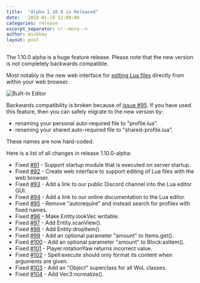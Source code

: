 ```yaml
---
title:  "Alpha 1.10.0 is Released"
date:   2018-01-19 12:00:00
categories: release
excerpt_separator: <!--more-->
author: mickkay
layout: post
---
```

The 1.10.0 alpha is a huge feature release. Please note that the new version is not completely backwards compatible.
<!--more-->

Most notably is the new web interface for [editing Lua files](/versions/current/wol-command#File-Edit) directly from within your web browser.

![Built-In Editor](/images/wol-file-editor.jpg)

Backwards compatibility is broken because of [issue #95](https://github.com/wizards-of-lua/wizards-of-lua/issues/95).
If you have used this feature, then you can safely migrate to the new version by:
* renaming your personal auto-required file to "profile.lua".
* renaming your shared auto-required file to "shared-profile.lua".

These names are now hard-coded.

Here is a list of all changes in release 1.10.0-alpha:

* Fixed [#91](https://github.com/wizards-of-lua/wizards-of-lua/issues/91) - Support startup module that is executed on server startup.
* Fixed [#92](https://github.com/wizards-of-lua/wizards-of-lua/issues/92) - Create web interface to support editing of Lua files with the web browser.
* Fixed [#93](https://github.com/wizards-of-lua/wizards-of-lua/issues/93) - Add a link to our public Discord channel into the Lua editor GUI.
* Fixed [#94](https://github.com/wizards-of-lua/wizards-of-lua/issues/94) - Add a link to our online documentation to the Lua editor.
* Fixed [#95](https://github.com/wizards-of-lua/wizards-of-lua/issues/95) - Remove "autorequire" and instead search for profiles with fixed names.
* Fixed [#96](https://github.com/wizards-of-lua/wizards-of-lua/issues/96) - Make Entity.lookVec writable.
* Fixed [#97](https://github.com/wizards-of-lua/wizards-of-lua/issues/97) - Add Entity.scanView().
* Fixed [#98](https://github.com/wizards-of-lua/wizards-of-lua/issues/98) - Add Entity:dropItem().
* Fixed [#99](https://github.com/wizards-of-lua/wizards-of-lua/issues/99) - Add an optional parameter "amount" to Items.get().
* Fixed [#100](https://github.com/wizards-of-lua/wizards-of-lua/issues/100) - Add an optional parameter "amount" to Block:asItem().
* Fixed [#101](https://github.com/wizards-of-lua/wizards-of-lua/issues/101) - Player.rotationYaw returns incorrect value.
* Fixed [#102](https://github.com/wizards-of-lua/wizards-of-lua/issues/102) - Spell:execute should only format its content when arguments are given.
* Fixed [#103](https://github.com/wizards-of-lua/wizards-of-lua/issues/103) - Add an "Object" superclass for all WoL classes.
* Fixed [#104](https://github.com/wizards-of-lua/wizards-of-lua/issues/104) - Add Vec3:normalize().
